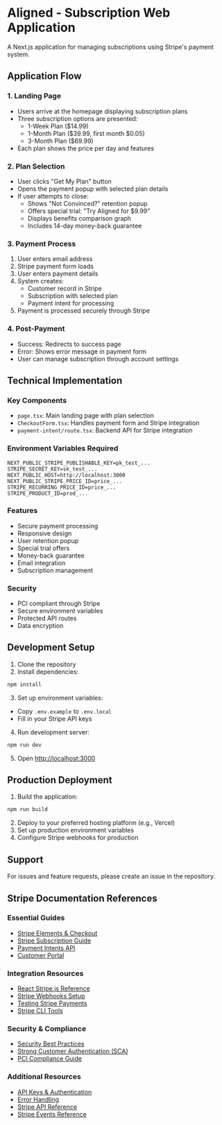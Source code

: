 # Aligned - Subscription Web Application

A Next.js application for managing subscriptions using Stripe's payment system.

## Application Flow

### 1. Landing Page
- Users arrive at the homepage displaying subscription plans
- Three subscription options are presented:
  - 1-Week Plan ($14.99)
  - 1-Month Plan ($39.99, first month $0.05)
  - 3-Month Plan ($69.99)
- Each plan shows the price per day and features

### 2. Plan Selection
- User clicks "Get My Plan" button
- Opens the payment popup with selected plan details
- If user attempts to close:
  - Shows "Not Convinced?" retention popup
  - Offers special trial: "Try Aligned for $9.99"
  - Displays benefits comparison graph
  - Includes 14-day money-back guarantee

### 3. Payment Process
1. User enters email address
2. Stripe payment form loads
3. User enters payment details
4. System creates:
   - Customer record in Stripe
   - Subscription with selected plan
   - Payment intent for processing
5. Payment is processed securely through Stripe

### 4. Post-Payment
- Success: Redirects to success page
- Error: Shows error message in payment form
- User can manage subscription through account settings

## Technical Implementation

### Key Components
- `page.tsx`: Main landing page with plan selection
- `CheckoutForm.tsx`: Handles payment form and Stripe integration
- `payment-intent/route.tsx`: Backend API for Stripe integration

### Environment Variables Required
```env
NEXT_PUBLIC_STRIPE_PUBLISHABLE_KEY=pk_test_...
STRIPE_SECRET_KEY=sk_test_...
NEXT_PUBLIC_HOST=http://localhost:3000
NEXT_PUBLIC_STRIPE_PRICE_ID=price_...
STRIPE_RECURRING_PRICE_ID=price_...
STRIPE_PRODUCT_ID=prod_...
```

### Features
- Secure payment processing
- Responsive design
- User retention popup
- Special trial offers
- Money-back guarantee
- Email integration
- Subscription management

### Security
- PCI compliant through Stripe
- Secure environment variables
- Protected API routes
- Data encryption

## Development Setup

1. Clone the repository
2. Install dependencies:
```bash
npm install
```

3. Set up environment variables:
- Copy `.env.example` to `.env.local`
- Fill in your Stripe API keys

4. Run development server:
```bash
npm run dev
```

5. Open [http://localhost:3000](http://localhost:3000)

## Production Deployment

1. Build the application:
```bash
npm run build
```

2. Deploy to your preferred hosting platform (e.g., Vercel)
3. Set up production environment variables
4. Configure Stripe webhooks for production

## Support

For issues and feature requests, please create an issue in the repository.

## Stripe Documentation References

### Essential Guides
- [Stripe Elements & Checkout](https://stripe.com/docs/payments/elements)
- [Stripe Subscription Guide](https://stripe.com/docs/billing/subscriptions/overview)
- [Payment Intents API](https://stripe.com/docs/api/payment_intents)
- [Customer Portal](https://stripe.com/docs/billing/subscriptions/customer-portal)

### Integration Resources
- [React Stripe.js Reference](https://stripe.com/docs/stripe-js/react)
- [Stripe Webhooks Setup](https://stripe.com/docs/webhooks)
- [Testing Stripe Payments](https://stripe.com/docs/testing)
- [Stripe CLI Tools](https://stripe.com/docs/stripe-cli)

### Security & Compliance
- [Security Best Practices](https://stripe.com/docs/security/guide)
- [Strong Customer Authentication (SCA)](https://stripe.com/docs/strong-customer-authentication)
- [PCI Compliance Guide](https://stripe.com/docs/security/pci-dss-guidelines)

### Additional Resources
- [API Keys & Authentication](https://stripe.com/docs/keys)
- [Error Handling](https://stripe.com/docs/error-handling)
- [Stripe API Reference](https://stripe.com/docs/api)
- [Stripe Events Reference](https://stripe.com/docs/api/events/types)
